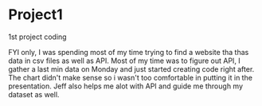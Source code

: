 # Project1
1st project coding 

FYI only, I was spending most of my time trying to find a website tha thas data in csv files as well as API. Most of my time was to figure out API, I gather a last min data on Monday and just started creating code right after. The chart didn't make sense so i wasn't too comfortable in putting it in the presentation. 
Jeff also helps me alot with API and guide me through my dataset as well. 
